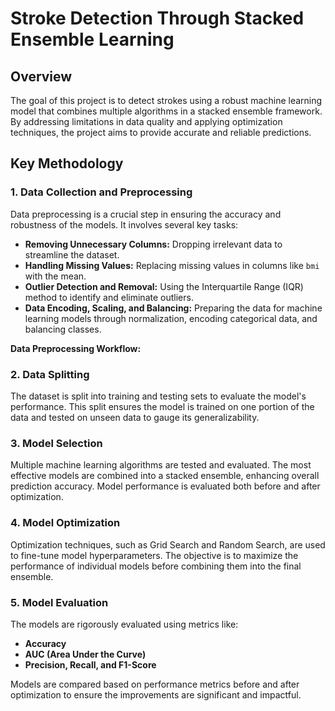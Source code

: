# Stroke Detection Through Stacked Ensemble Learning

## Overview
The goal of this project is to detect strokes using a robust machine learning model that combines multiple algorithms in a stacked ensemble framework. By addressing limitations in data quality and applying optimization techniques, the project aims to provide accurate and reliable predictions.

## Key Methodology

### 1. Data Collection and Preprocessing
Data preprocessing is a crucial step in ensuring the accuracy and robustness of the models. It involves several key tasks:
- **Removing Unnecessary Columns:** Dropping irrelevant data to streamline the dataset.
- **Handling Missing Values:** Replacing missing values in columns like `bmi` with the mean.
- **Outlier Detection and Removal:** Using the Interquartile Range (IQR) method to identify and eliminate outliers.
- **Data Encoding, Scaling, and Balancing:** Preparing the data for machine learning models through normalization, encoding categorical data, and balancing classes.

**Data Preprocessing Workflow:**

### 2. Data Splitting
The dataset is split into training and testing sets to evaluate the model's performance. This split ensures the model is trained on one portion of the data and tested on unseen data to gauge its generalizability.

### 3. Model Selection
Multiple machine learning algorithms are tested and evaluated. The most effective models are combined into a stacked ensemble, enhancing overall prediction accuracy. Model performance is evaluated both before and after optimization.

### 4. Model Optimization
Optimization techniques, such as Grid Search and Random Search, are used to fine-tune model hyperparameters. The objective is to maximize the performance of individual models before combining them into the final ensemble.

### 5. Model Evaluation
The models are rigorously evaluated using metrics like:
- **Accuracy**
- **AUC (Area Under the Curve)**
- **Precision, Recall, and F1-Score**

Models are compared based on performance metrics before and after optimization to ensure the improvements are significant and impactful.
